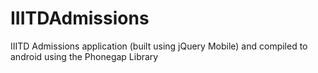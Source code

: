 IIITDAdmissions
===============

IIITD Admissions application (built using jQuery Mobile) and compiled to android using the Phonegap Library
